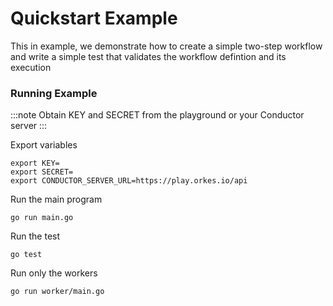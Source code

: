# Quickstart Example
This in example, we demonstrate how to create a simple two-step workflow 
and write a simple test that validates the workflow defintion and its execution


### Running Example
:::note
Obtain KEY and SECRET from the playground or your Conductor server
:::

Export variables
```shell
export KEY=
export SECRET=
export CONDUCTOR_SERVER_URL=https://play.orkes.io/api
```

Run the main program
```shell
go run main.go

```

Run the test
```shell
go test

```

Run only the workers
```shell
go run worker/main.go
```